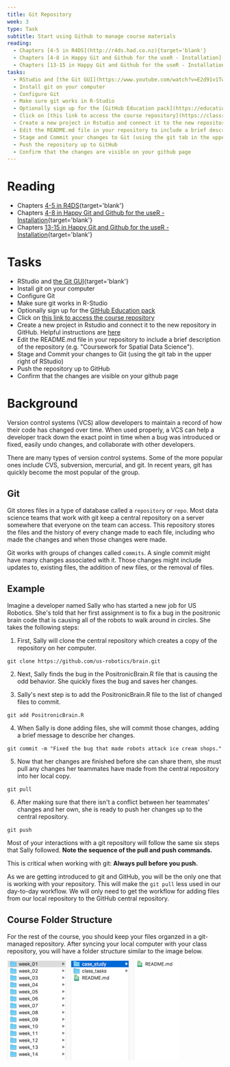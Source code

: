 ```yaml
---
title: Git Repository
week: 3
type: Task
subtitle: Start using Github to manage course materials
reading:
  - Chapters [4-5 in R4DS](http://r4ds.had.co.nz){target='blank'}
  - Chapters [4-8 in Happy Git and Github for the useR - Installation](http://happygitwithr.com/installation-pain.html){target='blank'}
  - Chapters [13-15 in Happy Git and Github for the useR - Installation](http://happygitwithr.com){target='blank'}
tasks:
  - RStudio and [the Git GUI](https://www.youtube.com/watch?v=E2d91v1Twcc){target='blank'}
  - Install git on your computer
  - Configure Git 
  - Make sure git works in R-Studio
  - Optionally sign up for the [GitHub Education pack](https://education.github.com/pack)
  - Click on [this link to access the course repository](https://classroom.github.com/a/aARrUulU)
  - Create a new project in Rstudio and connect it to the new repository in GitHub. Helpful instructions are [here](http://happygitwithr.com/rstudio-git-github.html#clone-the-new-github-repository-to-your-computer-via-rstudio)
  - Edit the README.md file in your repository to include a brief description of the repository (e.g. "Coursework for Spatial Data Science").
  - Stage and Commit your changes to Git (using the git tab in the upper right of RStudio)
  - Push the repository up to GitHub
  - Confirm that the changes are visible on your github page
---
```


# Reading

- Chapters [4-5 in R4DS](http://r4ds.had.co.nz){target='blank'}
- Chapters [4-8 in Happy Git and Github for the useR - Installation](http://happygitwithr.com/installation-pain.html){target='blank'}
- Chapters [13-15 in Happy Git and Github for the useR - Installation](http://happygitwithr.com){target='blank'}


# Tasks

- RStudio and [the Git GUI](https://www.youtube.com/watch?v=E2d91v1Twcc){target='blank'}
- Install git on your computer
- Configure Git
- Make sure git works in R-Studio
- Optionally sign up for the [GitHub Education pack](https://education.github.com/pack)
- Click on [this link to access the course repository](https://classroom.github.com/a/aARrUulU)
- Create a new project in Rstudio and connect it to the new repository in GitHub. Helpful instructions are [here](http://happygitwithr.com/rstudio-git-github.html#clone-the-new-github-repository-to-your-computer-via-rstudio)
- Edit the README.md file in your repository to include a brief description of the repository (e.g. "Coursework for Spatial Data Science").
- Stage and Commit your changes to Git (using the git tab in the upper right of RStudio)
- Push the repository up to GitHub
- Confirm that the changes are visible on your github page

# Background

Version control systems (VCS) allow developers to maintain a record of how their code has changed over time. When used properly, a VCS can help a developer track down the exact point in time when a bug was introduced or fixed, easily undo changes, and collaborate with other developers.

There are many types of version control systems. Some of the more popular ones include CVS, subversion, mercurial, and git. In recent years, git has quickly become the most popular of the group.

## Git

Git stores files in a type of database called a `repository` or `repo`. Most data science teams that work with git keep a central repository on a server somewhere that everyone on the team can access. This repository stores the files and the history of every change made to each file, including who made the changes and when those changes were made.

Git works with groups of changes called `commits`. A single commit might have many changes associated with it. Those changes might include updates to, existing files, the addition of new files, or the removal of files.

## Example
Imagine a developer named Sally who has started a new job for US Robotics. She's told that her first assignment is to fix a bug in the positronic brain code that is causing all of the robots to walk around in circles. She takes the following steps:


1. First, Sally will clone the central repository which creates a copy of the repository on her computer.

```
git clone https://github.com/us-robotics/brain.git
```

2. Next, Sally finds the bug in the PositronicBrain.R file that is causing the odd behavior. She quickly fixes the bug and saves her changes.

3. Sally's next step is to add the PositronicBrain.R file to the list of changed files to commit.

```
git add PositronicBrain.R
```

4. When Sally is done adding files, she will commit those changes, adding a brief message to describe her changes.

```
git commit -m "Fixed the bug that made robots attack ice cream shops."
```

5. Now that her changes are finished before she can share them, she must pull any changes her teammates have made from the central repository into her local copy.

```
git pull
```

6. After making sure that there isn't a conflict between her teammates' changes and her own, she is ready to push her changes up to the central repository.

```
git push
```

Most of your interactions with a git repository will follow the same six steps that Sally followed. **Note the sequence of the pull and push commands.**

This is critical when working with git: **Always pull before you push.**

As we are getting introduced to git and GitHub, you will be the only one that is working with your repository.  This will make the `git pull` less used in our day-to-day workflow. We will only need to get the workflow for adding files from our local repository to the GitHub central repository.

## Course Folder Structure

For the rest of the course, you should keep your files organzed in a git-managed repository.  After syncing your local computer with your class repository, you will have a folder structure similar to the image below.


<img src="img/folderstructure.png" width="400px" />

